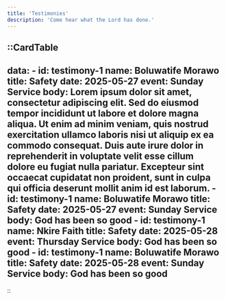 ```yaml
---
title: 'Testimonies'
description: 'Come hear what the Lord has done.'
---
```


::CardTable
---
data:
    - id: testimony-1
      name: Boluwatife Morawo
      title: Safety
      date: 2025-05-27
      event: Sunday Service
      body:
        Lorem ipsum dolor sit amet, consectetur adipiscing elit. Sed do eiusmod tempor incididunt ut labore et dolore magna aliqua.
        Ut enim ad minim veniam, quis nostrud exercitation ullamco laboris nisi ut aliquip ex ea commodo consequat. Duis aute irure
        dolor in reprehenderit in voluptate velit esse cillum dolore eu
        fugiat nulla pariatur. Excepteur sint occaecat cupidatat non proident, sunt in culpa qui officia deserunt mollit anim id est laborum.
    - id: testimony-1
      name: Boluwatife Morawo
      title: Safety
      date: 2025-05-27
      event: Sunday Service
      body:
        God has been so good
    - id: testimony-1
      name: Nkire Faith
      title: Safety
      date: 2025-05-28
      event: Thursday Service
      body:
        God has been so good
    - id: testimony-1
      name: Boluwatife Morawo
      title: Safety
      date: 2025-05-28
      event: Sunday Service
      body:
        God has been so good
---
::